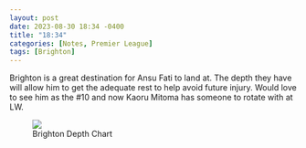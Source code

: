 ```yaml
---
layout: post
date: 2023-08-30 18:34 -0400
title: "18:34"
categories: [Notes, Premier League]
tags: [Brighton]
---
```


Brighton is a great destination for Ansu Fati to land at. The depth they have will allow him to get the adequate rest to help avoid future injury. Would love to see him as the #10 and now Kaoru Mitoma has someone to rotate with at LW.

<figure>
    <img src="https://i.imgur.com/sAI6WYd.jpg">
    <figcaption>Brighton Depth Chart</figcaption>
</figure> 


